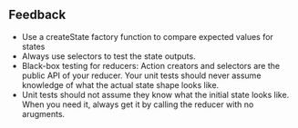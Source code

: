 ## Feedback

- Use a createState factory function to compare expected values for states
- Always use selectors to test the state outputs.
- Black-box testing for reducers: Action creators and selectors are the public API of your reducer. Your unit tests should never assume knowledge of what the actual state shape looks like.
- Unit tests should not assume they know what the initial state looks like. When you need it, always get it by calling the reducer with no arugments.
